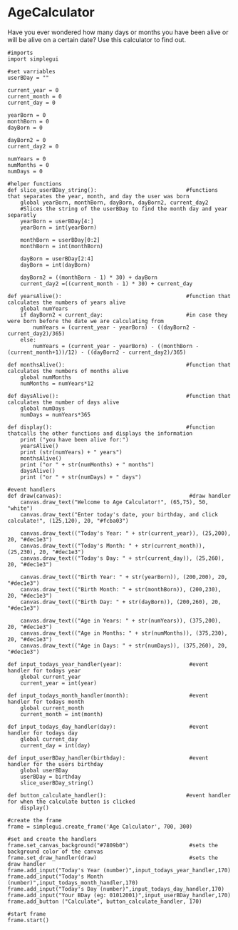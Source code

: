 # AgeCalculator
Have you ever wondered how many days or months you have been alive or will be alive on a certain date? Use this calculator to find out.

    #imports
    import simplegui

    #set varriables
    userBDay = ""

    current_year = 0
    current_month = 0
    current_day = 0

    yearBorn = 0
    monthBorn = 0
    dayBorn = 0

    dayBorn2 = 0
    current_day2 = 0

    numYears = 0
    numMonths = 0
    numDays = 0

    #helper functions
    def slice_userBDay_string():							#functions that separates the year, month, and day the user was born
        global yearBorn, monthBorn, dayBorn, dayBorn2, current_day2
        #Slices the string of the userBDay to find the month day and year separatly
        yearBorn = userBDay[4:]
        yearBorn = int(yearBorn)

        monthBorn = userBDay[0:2]
        monthBorn = int(monthBorn)

        dayBorn = userBDay[2:4]
        dayBorn = int(dayBorn)

        dayBorn2 = ((monthBorn - 1) * 30) + dayBorn
        current_day2 =((current_month - 1) * 30) + current_day

    def yearsAlive():										#function that calculates the numbers of years alive
        global numYears
        if dayBorn2 < current_day:      					#in case they were born before the date we are calculating from
            numYears = (current_year - yearBorn) - ((dayBorn2 - current_day2)/365)
        else:
            numYears = (current_year - yearBorn) - ((monthBorn - (current_month+1))/12) - ((dayBorn2 - current_day2)/365)

    def monthsAlive():										#function that calculates the numbers of months alive
        global numMonths
        numMonths = numYears*12

    def daysAlive():										#function that calculates the number of days alive 
        global numDays
        numDays = numYears*365

    def display():											#function thatcalls the other functions and displays the information
        print ("you have been alive for:")		
        yearsAlive()
        print (str(numYears) + " years")
        monthsAlive()
        print ("or " + str(numMonths) + " months")
        daysAlive()
        print ("or " + str(numDays) + " days")

    #event handlers
    def draw(canvas):										 #draw handler
        canvas.draw_text("Welcome to Age Calculator!", (65,75), 50, "white")
        canvas.draw_text("Enter today's date, your birthday, and click calculate!", (125,120), 20, "#fcba03")

        canvas.draw_text(("Today's Year: " + str(current_year)), (25,200), 20, "#dec1e3")
        canvas.draw_text(("Today's Month: " + str(current_month)), (25,230), 20, "#dec1e3")
        canvas.draw_text(("Today's Day: " + str(current_day)), (25,260), 20, "#dec1e3")

        canvas.draw_text(("Birth Year: " + str(yearBorn)), (200,200), 20, "#dec1e3")
        canvas.draw_text(("Birth Month: " + str(monthBorn)), (200,230), 20, "#dec1e3")
        canvas.draw_text(("Birth Day: " + str(dayBorn)), (200,260), 20, "#dec1e3")

        canvas.draw_text(("Age in Years: " + str(numYears)), (375,200), 20, "#dec1e3")
        canvas.draw_text(("Age in Months: " + str(numMonths)), (375,230), 20, "#dec1e3")
        canvas.draw_text(("Age in Days: " + str(numDays)), (375,260), 20, "#dec1e3")

    def input_todays_year_handler(year):					 #event handler for todays year
        global current_year
        current_year = int(year)

    def input_todays_month_handler(month):					 #event handler for todays month
        global current_month
        current_month = int(month)

    def input_todays_day_handler(day):					 	 #event handler for todays day
        global current_day
        current_day = int(day)

    def input_userBDay_handler(birthday):					 #event handler for the users birthday
        global userBDay
        userBDay = birthday
        slice_userBDay_string()

    def button_calculate_handler():							#event handler for when the calculate button is clicked
        display()

    #create the frame
    frame = simplegui.create_frame('Age Calculator', 700, 300)

    #set and create the handlers
    frame.set_canvas_background("#7809b0")					 #sets the background color of the canvas
    frame.set_draw_handler(draw)							 #sets the draw handler
    frame.add_input("Today's Year (number)",input_todays_year_handler,170)
    frame.add_input("Today's Month (number)",input_todays_month_handler,170)
    frame.add_input("Today's Day (number)",input_todays_day_handler,170)
    frame.add_input("Your BDay (eg: 01012001)",input_userBDay_handler,170)
    frame.add_button ("Calculate", button_calculate_handler, 170)

    #start frame
    frame.start()

